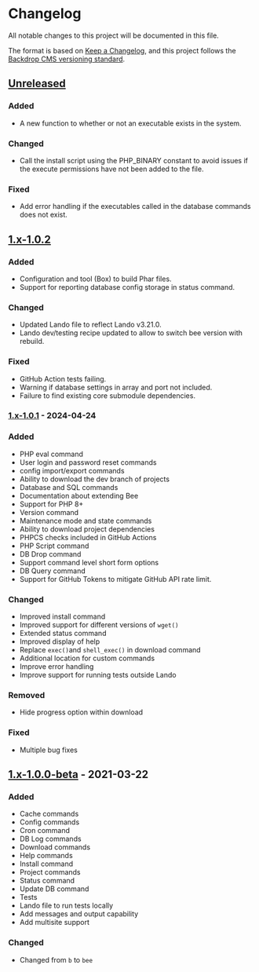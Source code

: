 # Changelog

All notable changes to this project will be documented in this file.

The format is based on [Keep a Changelog](https://keepachangelog.com/en/1.1.0/),
and this project follows the
[Backdrop CMS versioning standard](https://github.com/backdrop-ops/contrib#releases).

## [Unreleased]

### Added
- A new function to whether or not an executable exists in the system.

### Changed
- Call the install script using the PHP_BINARY constant to avoid issues if the
execute permissions have not been added to the file.

### Fixed
- Add error handling if the executables called in the database commands does
not exist.

## [1.x-1.0.2]

### Added
- Configuration and tool (Box) to build Phar files.
- Support for reporting database config storage in status command.

### Changed
- Updated Lando file to reflect Lando v3.21.0.
- Lando dev/testing recipe updated to allow to switch bee version with rebuild.

### Fixed
- GitHub Action tests failing.
- Warning if database settings in array and port not included.
- Failure to find existing core submodule dependencies.

### [1.x-1.0.1] - 2024-04-24

### Added
- PHP eval command
- User login and password reset commands
- config import/export commands
- Ability to download the dev branch of projects
- Database and SQL commands
- Documentation about extending Bee
- Support for PHP 8+
- Version command
- Maintenance mode and state commands
- Ability to download project dependencies
- PHPCS checks included in GitHub Actions
- PHP Script command
- DB Drop command
- Support command level short form options
- DB Query command
- Support for GitHub Tokens to mitigate GitHub API rate limit.

### Changed
- Improved install command
- Improved support for different versions of `wget()`
- Extended status command
- Improved display of help
- Replace `exec()`and `shell_exec()` in download command
- Additional location for custom commands
- Improve error handling
- Improve support for running tests outside Lando

### Removed
- Hide progress option within download

### Fixed
- Multiple bug fixes

## [1.x-1.0.0-beta] - 2021-03-22

### Added
- Cache commands
- Config commands
- Cron command
- DB Log commands
- Download commands
- Help commands
- Install command
- Project commands
- Status command
- Update DB command
- Tests
- Lando file to run tests locally
- Add messages and output capability
- Add multisite support
### Changed
- Changed from `b` to `bee`

[Unreleased]: https://github.com/backdrop-contrib/bee/compare/1.x-1.0.2...HEAD
[1.x-1.0.2]: https://github.com/backdrop-contrib/bee/compare/1.x-1.0.1...1.x-1.0.2
[1.x-1.0.1]: https://github.com/backdrop-contrib/bee/compare/1.x-1.0.0-beta...1.x-1.0.1
[1.x-1.0.0-beta]: https://github.com/backdrop-contrib/bee/compare/v0.0.0...1.x-1.0.0-beta
